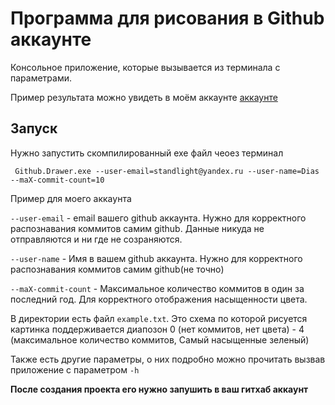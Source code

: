 Программа для рисования в Github аккаунте
=====

Конcольное приложение, которые вызывается из терминала с параметрами.

Пример результата можно увидеть в моём аккаунте [аккаунте](https://github.com/BartolomeoD)

## Запуск

Нужно запустить скомпилированный exe файл чеоез терминал

`` Github.Drawer.exe --user-email=standlight@yandex.ru --user-name=Dias --maX-commit-count=10``

Пример для моего аккаунта 

``--user-email`` - email вашего github аккаунта. Нужно для корректного распознавания коммитов самим github. Данные никуда не отправляются и ни где не созраняются.

``--user-name`` - Имя в вашем github аккаунта. Нужно для корректного распознавания коммитов самим github(не точно)

``--maX-commit-count`` - Максимальное количество коммитов в один за последний год. Для корректного отображения насыщенности цвета.

В директории есть файл `example.txt`. Это схема по которой рисуется картинка поддерживается диапозон 0 (нет коммитов, нет цвета) - 4 (максимальное количество коммитов, Самый насыщенные зеленый)

Также есть другие параметры, о них подробно можно прочитать вызвав приложение с параметром `-h` 

**После создания проекта его нужно запушить в ваш гитхаб аккаунт**